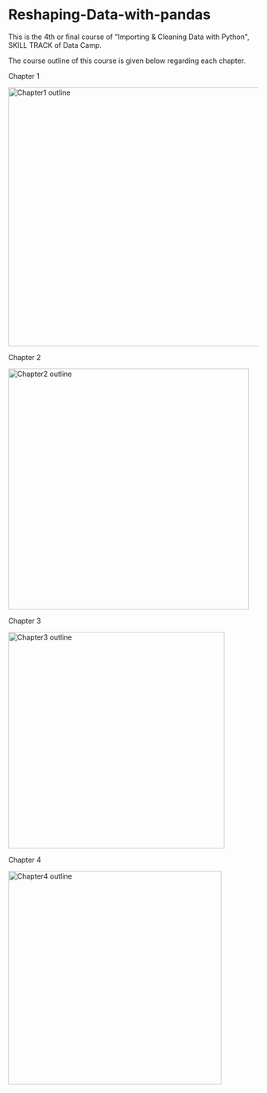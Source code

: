 # Reshaping-Data-with-pandas
This is the 4th or final course of "Importing &amp; Cleaning Data with Python",  SKILL TRACK of Data Camp.

The course outline of this course is given below regarding each chapter.

Chapter 1

<img width="520" alt="Chapter1 outline" src="https://user-images.githubusercontent.com/59821979/171992383-32cdc249-980b-40bc-9b07-f8e4452fafd7.PNG">

Chapter 2

<img width="484" alt="Chapter2 outline" src="https://user-images.githubusercontent.com/59821979/171992385-470ba1c6-d27d-43e5-b864-e0513d37ee28.PNG">

Chapter 3

<img width="435" alt="Chapter3 outline" src="https://user-images.githubusercontent.com/59821979/171992380-d1209d90-2c74-4349-bac6-eaddc48f789b.PNG">

Chapter 4

<img width="429" alt="Chapter4 outline" src="https://user-images.githubusercontent.com/59821979/171992381-0835dffb-a5ba-4a6f-a1e3-f54bae97ae11.PNG">
